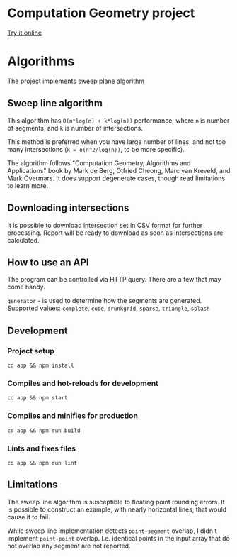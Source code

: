 # Computation Geometry project

[Try it online](https://jazzy-douhua-4ec3ba.netlify.app)

# Algorithms

The project implements sweep plane algorithm

## Sweep line algorithm

This algorithm has `O(n*log(n) + k*log(n))` performance, where `n` is number of
segments, and `k` is number of intersections.

This method is preferred when you have large number of lines, and not too many
intersections (`k = o(n^2/log(n))`, to be more specific). 

The algorithm follows "Computation Geometry, Algorithms and Applications" book
by Mark de Berg, Otfried Cheong, Marc van Kreveld, and Mark Overmars. It does support
degenerate cases, though read limitations to learn more.

## Downloading intersections

It is possible to download intersection set in CSV format for further processing. 
Report will be ready to download as soon as intersections are calculated.

## How to use an API

The program can be controlled via HTTP query. There are a few that may come handy.

`generator` - is used to determine how the segments are generated. Supported values: `complete`, `cube`, `drunkgrid`, `sparse`, `triangle`, `splash`

## Development

### Project setup
```
cd app && npm install
```

### Compiles and hot-reloads for development
```
cd app && npm start
```

### Compiles and minifies for production
```
cd app && npm run build
```

### Lints and fixes files
```
cd app && npm run lint
```


## Limitations

The sweep line algorithm is susceptible to floating point rounding errors. It is
possible to construct an example, with nearly horizontal lines, that would
cause it to fail.

While sweep line implementation detects `point-segment` overlap, I didn't implement `point-point`
overlap. I.e. identical points in the input array that do not overlap any segment
are not reported.
